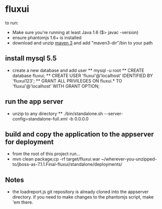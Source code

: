 fluxui
======

to run:
* Make sure you're running at least Java 1.6 ($> javac -version)
* ensure phantomjs 1.6+ is installed
* download and unzip [maven 3](http://maven.apache.org/download.html) and add "maven3-dir"/bin to your path

## install mysql 5.5
* create a new database and add user
** mysql -u root
** CREATE database fluxui;
** CREATE USER 'fluxui'@'localhost' IDENTIFIED BY 'fluxui123';
** GRANT ALL PRIVILEGES ON fluxui.* TO 'fluxui'@'localhost' WITH GRANT OPTION;

## run the app server
* unzip to any directory
** ./bin/standalone.sh --server-config=standalone-full.xml -b 0.0.0.0

## build and copy the application to the appserver for deployment
* from the root of this project run...
* mvn clean package;cp -rf target/fluxui.war ~/wherever-you-unzipped-to/jboss-as-7.1.1.Final-fluxui/standalone/deployments/

## Notes
* the loadreport.js git repository is already cloned into the appserver directory. if you need to make changes to the phantomjs script, make 'em there.